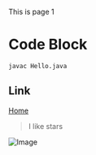 This is page 1

# Code Block

`javac Hello.java`

## Link

[Home](https://syna230404.github.io/cse15l-lab-reports/)

> I like stars

![Image](https://static.wikia.nocookie.net/supermarioglitchy4/images/b/b6/8ED4E41C-F0F1-49FA-9AC7-08FC9EE5F755.png/revision/latest/scale-to-width-down/1200?cb=20200209125017)
